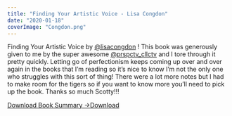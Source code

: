 ```yaml
---
title: "Finding Your Artistic Voice - Lisa Congdon"
date: "2020-01-18"
coverImage: "Congdon.png"
---
```


Finding Your Artistic Voice by [@lisacongdon](https://www.instagram.com/lisacongdon/) ! This book was generously given to me by the super awesome [@prspctv\_cllctv](https://www.instagram.com/prspctv_cllctv/) and I tore through it pretty quickly. Letting go of perfectionism keeps coming up over and over again in the books that I’m reading so it’s nice to know I’m not the only one who struggles with this sort of thing! There were a lot more notes but I had to make room for the tigers so if you want to know more you’ll need to pick up the book. Thanks so much Scotty!!!

[Download Book Summary ->](https://sketchysermons.com/wp-content/uploads/2020/08/Congdon.pdf)[Download](https://sketchysermons.com/wp-content/uploads/2020/08/Congdon.pdf)
